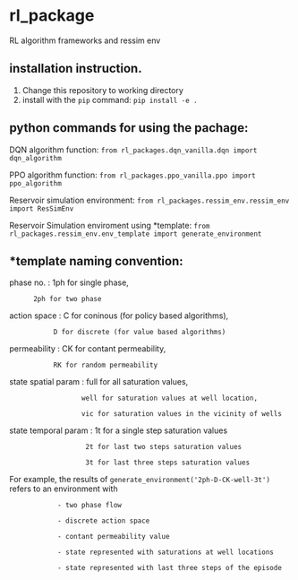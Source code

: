 # rl_package
RL algorithm frameworks and ressim env 

## installation instruction.
1. Change this repository to working directory
2. install with the `pip` command: `pip install -e . `

## python commands for using the pachage:

DQN algorithm function: `from rl_packages.dqn_vanilla.dqn import dqn_algorithm`

PPO algorithm function: `from rl_packages.ppo_vanilla.ppo import ppo_algorithm`

Reservoir simulation environment: `from rl_packages.ressim_env.ressim_env import ResSimEnv`

Reservoir Simulation enviroment using *template: `from rl_packages.ressim_env.env_template import generate_environment`


## *template naming convention:

phase no. : 1ph for single phase, 

          2ph for two phase
          
action space : C for coninous (for policy based algorithms), 

               D for discrete (for value based algorithms)
               
permeability : CK for contant permeability, 

               RK for random permeability
               
state spatial param : full for all saturation values, 

                      well for saturation values at well location, 
                      
                      vic for saturation values in the vicinity of wells
                      
state temporal param : 1t for a single step saturation values

                       2t for last two steps saturation values
                       
                       3t for last three steps saturation values
                       
For example, the results of `generate_environment('2ph-D-CK-well-3t')` refers to an environment with 

                - two phase flow
                
                - discrete action space
                
                - contant permeability value
                
                - state represented with saturations at well locations
                
                - state represented with last three steps of the episode
